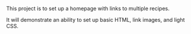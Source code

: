 This project is to set up a homepage with links to multiple recipes.

It will demonstrate an ability to set up basic HTML, link images, and light CSS.
